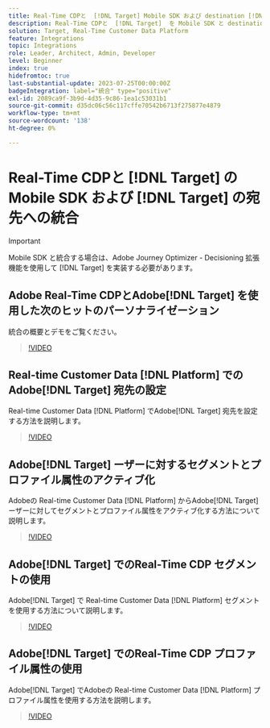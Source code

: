 ```yaml
---
title: Real-Time CDPと  [!DNL Target] Mobile SDK および destination [!DNL Target]  の統合
description: Real-Time CDPと  [!DNL Target]  を Mobile SDK と destination に統合する方法を説明  [!DNL Target]  ます。
solution: Target, Real-Time Customer Data Platform
feature: Integrations
topic: Integrations
role: Leader, Architect, Admin, Developer
level: Beginner
index: true
hidefromtoc: true
last-substantial-update: 2023-07-25T00:00:00Z
badgeIntegration: label="統合" type="positive"
exl-id: 2089ca9f-3b9d-4d35-9c86-1ea1c53031b1
source-git-commit: d35dc06c56c117cffe70542b6713f275877e4879
workflow-type: tm+mt
source-wordcount: '138'
ht-degree: 0%

---
```


# Real-Time CDPと [!DNL Target] の Mobile SDK および [!DNL Target] の宛先への統合

>[!IMPORTANT]
>
>Mobile SDK と統合する場合は、Adobe Journey Optimizer - Decisioning 拡張機能を使用して [!DNL Target] を実装する必要があります。

## Adobe Real-Time CDPとAdobe[!DNL Target] を使用した次のヒットのパーソナライゼーション

統合の概要とデモをご覧ください。

>[!VIDEO](https://video.tv.adobe.com/v/340091?quality=12&learn=on)


## Real-time Customer Data [!DNL Platform] でのAdobe[!DNL Target] 宛先の設定

Real-time Customer Data [!DNL Platform] でAdobe[!DNL Target] 宛先を設定する方法を説明します。

>[!VIDEO](https://video.tv.adobe.com/v/3418799/?learn=on)

## Adobe[!DNL Target] ーザーに対するセグメントとプロファイル属性のアクティブ化

Adobeの Real-time Customer Data [!DNL Platform] からAdobe[!DNL Target] ーザーに対してセグメントとプロファイル属性をアクティブ化する方法について説明します。

>[!VIDEO](https://video.tv.adobe.com/v/3419036/?learn=on)

## Adobe[!DNL Target] でのReal-Time CDP セグメントの使用

Adobe[!DNL Target] で Real-time Customer Data [!DNL Platform] セグメントを使用する方法について説明します。

>[!VIDEO](https://video.tv.adobe.com/v/3419149/?learn=on)

## Adobe[!DNL Target] でのReal-Time CDP プロファイル属性の使用

Adobe[!DNL Target] でAdobeの Real-time Customer Data [!DNL Platform] プロファイル属性を使用する方法を説明します。

>[!VIDEO](https://video.tv.adobe.com/v/3419318/?learn=on)
